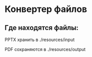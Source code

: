 # Конвертер файлов
## Где находятся файлы:
PPTX хранить в ./resources/input 

PDF сохраняются в ./resources/output
